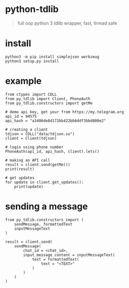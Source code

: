 # python-tdlib

> full oop python 3 tdlib wrapper, fast, thread safe

# install
    python3 -m pip install simplejson werkzeug
    python3 setup.py install

# example
    from ctypes import CDLL
    from py_tdlib import Client, PhoneAuth
    from py_tdlib.constructors import getMe
    
    # demo api key, get your from https://my.telegram.org
    api_id = 94575
    api_hash = "a3406de8d171bb422bb6ddf3bbd800e2"
    
    # creating a client
    tdjson = CDLL("data/tdjson.so")
    client = Client(tdjson)
    
    # login using phone number
    PhoneAuth(api_id, api_hash, client).lets()

    # making an API call
    result = client.send(getMe())
    print(result)

    # get updates
    for update in client.get_updates():
        print(update)

# sending a message
    from py_tdlib.constructors import (
        sendMessage, formattedText
        inputMessageText
    )
    
    result = client.send(
        sendMessage(
            chat_id = <chat_id>,
            input_message_content = inputMessageText(
                text = formattedText(
                    text = "<TEXT>"
                )
            )
        )
    )
